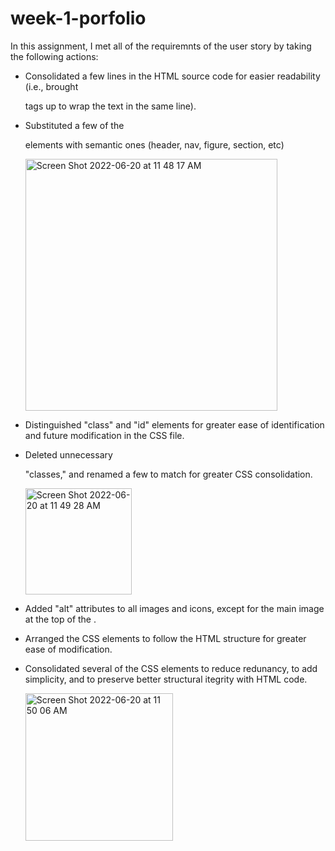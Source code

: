# week-1-porfolio

In this assignment, I met all of the requiremnts of the user story by taking the following actions:
 - Consolidated a few lines in the HTML source code for easier readability (i.e., brought <p> tags up to wrap the text in the same line).
 - Substituted a few of the <div> elements with semantic ones (header, nav, figure, section, etc)
    
    
    <img width="403" alt="Screen Shot 2022-06-20 at 11 48 17 AM" src="https://user-images.githubusercontent.com/106923428/174655522-000d3145-5978-4e57-b10a-d603cd09315e.png">

 - Distinguished "class" and "id" elements for greater ease of identification and future modification in the CSS file.
 - Deleted unnecessary <div> "classes," and renamed a few to match for greater CSS consolidation.
    
   
    <img width="170" alt="Screen Shot 2022-06-20 at 11 49 28 AM" src="https://user-images.githubusercontent.com/106923428/174655596-b6bbd283-772d-45f9-9689-a3db3754dba4.png">

    
 - Added "alt" attributes to all images and icons, except for the main image at the top of the <body>.
 - Arranged the CSS elements to follow the HTML structure for greater ease of modification.
 - Consolidated several of the CSS elements to reduce redunancy, to add simplicity, and to preserve better structural itegrity with HTML code.
    
 
    <img width="236" alt="Screen Shot 2022-06-20 at 11 50 06 AM" src="https://user-images.githubusercontent.com/106923428/174655671-63bbba32-1ec7-4b89-b895-dc56cee61db5.png">

